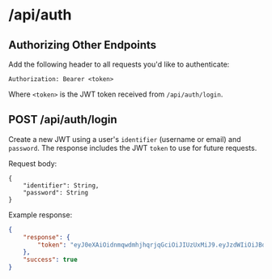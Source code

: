 # /api/auth

## Authorizing Other Endpoints

Add the following header to all requests you'd like to authenticate:

```
Authorization: Bearer <token>
```

Where `<token>` is the JWT token received from `/api/auth/login`.

## POST /api/auth/login

Create a new JWT using a user's `identifier` (username or email) and `password`. The response includes the JWT `token`
to use for future requests.

Request body:

```
{
    "identifier": String,
    "password": String
}
```

Example response:

```json
{
    "response": {
        "token": "eyJ0eXAiOidnmqwdmhjhqrjqGciOiJIUzUxMiJ9.eyJzdWIiOiJBdXRoZW50aWNhdGlvbiIsImquwidsiInBheWl0Zm9yd2FyZC5jb20iLCJpZCI6MSwiZXhwIjoxNTU2NzY3NTE2fQ.sDQzqOlgSofjJSSQgBBUGxm2BMN6W1du24SIfFJro0FBhfsdkjhfkjsda2Am4HVmDXPmWTiblZeN6t58w"
    },
    "success": true
}
```
